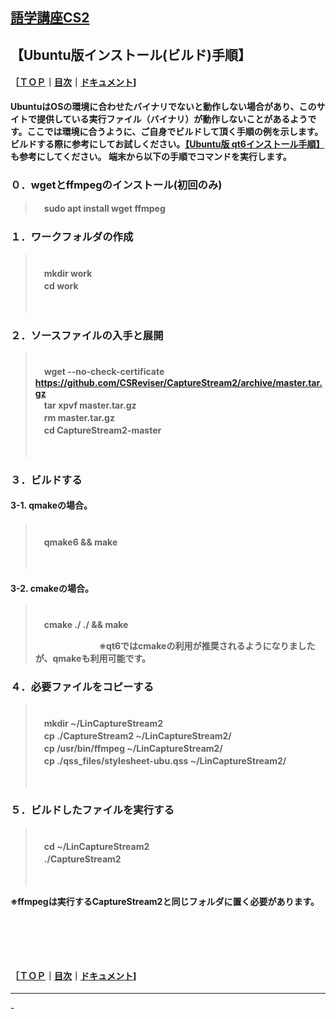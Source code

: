 ## [語学講座CS2](https://csreviser.github.io/CaptureStream2/) 
## 【Ubuntu版インストール(ビルド)手順】　　　　　　
#### ［[ＴＯＰ](./)**｜**[目次](./#目次)**｜**[ドキュメント](./#ドキュメント-1)]

**UbuntuはOSの環境に合わせたバイナリでないと動作しない場合があり、このサイトで提供している実行ファイル（バイナリ）が動作しないことがあるようです。ここでは環境に合うように、ご自身でビルドして頂く手順の例を示します。ビルドする際に参考にしてお試しください。[【Ubuntu版 qt6インストール手順】](./qt_install)も参考にしてください。**
**端末から以下の手順でコマンドを実行します。**

### ０．wgetとffmpegのインストール(初回のみ)     
>
>　**sudo apt install wget ffmpeg**
>


### １．ワークフォルダの作成
>
>　　　　　　        
>　**mkdir work**          
>　**cd work**
>
>　　　　　　　

### ２．ソースファイルの入手と展開
>
>　　　　　　　         
>　**wget --no-check-certificate https://github.com/CSReviser/CaptureStream2/archive/master.tar.gz**          
>　**tar xpvf master.tar.gz**          
>　**rm master.tar.gz**          
>　**cd CaptureStream2-master**
>
>　　　　　　　


### ３．ビルドする
####    3-1. qmakeの場合。
>
>　　　　　　　         
>　**qmake6 && make**          
>
>　　　　　　　


####    3-2. cmakeの場合。
>
>　　　　　　　         
>　**cmake ./ ./ && make**          
>
>　　　　　　　
**※qt6ではcmakeの利用が推奨されるようになりましたが、qmakeも利用可能です。**
 　　
 
### ４．必要ファイルをコピーする
>
>　　　　　　　         
>　**mkdir ~/LinCaptureStream2**         
>　**cp ./CaptureStream2 ~/LinCaptureStream2/**          
>　**cp /usr/bin/ffmpeg ~/LinCaptureStream2/**          
>　**cp ./qss_files/stylesheet-ubu.qss ~/LinCaptureStream2/**
>
>　　　　　　　


### ５．ビルドしたファイルを実行する
>
>　　　　　　　         
>　**cd ~/LinCaptureStream2**         
>　**./CaptureStream2**          
>
>　　　　　　　

**※ffmpegは実行するCaptureStream2と同じフォルダに置く必要があります。**

####   　
####   　
#### ［[ＴＯＰ](./)**｜**[目次](./#目次)**｜**[ドキュメント](./#ドキュメント-1)]

*** 
 <link rel="shortcut icon" type="image/x-icon" href="https://avatars.githubusercontent.com/u/46049273?v=4">
 <meta name="twitter:image:src" content="https://avatars.githubusercontent.com/u/46049273?v=4">
-
